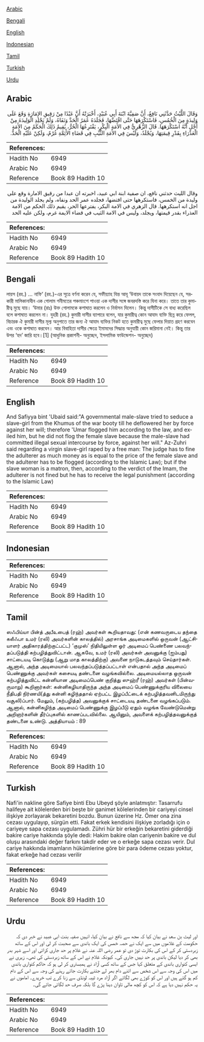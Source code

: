 [Arabic](#arabic)

[Bengali](#bengali)

[English](#english)

[Indonesian](#indonesian)

[Tamil](#tamil)

[Turkish](#turkish)

[Urdu](#urdu)

## Arabic


<div dir="rtl" lang="ar" style={{fontSize:'larger',backgroundColor:'#f8f9fa',padding:20}}>
وَقَالَ اللَّيْثُ حَدَّثَنِي نَافِعٌ، أَنَّ صَفِيَّةَ ابْنَةَ أَبِي عُبَيْدٍ، أَخْبَرَتْهُ أَنَّ عَبْدًا مِنْ رَقِيقِ الإِمَارَةِ وَقَعَ عَلَى وَلِيدَةٍ مِنَ الْخُمُسِ، فَاسْتَكْرَهَهَا حَتَّى افْتَضَّهَا، فَجَلَدَهُ عُمَرُ الْحَدَّ وَنَفَاهُ، وَلَمْ يَجْلِدِ الْوَلِيدَةَ مِنْ أَجْلِ أَنَّهُ اسْتَكْرَهَهَا‏.‏ قَالَ الزُّهْرِيُّ فِي الأَمَةِ الْبِكْرِ، يَفْتَرِعُهَا الْحُرُّ، يُقِيمُ ذَلِكَ الْحَكَمُ مِنَ الأَمَةِ الْعَذْرَاءِ بِقَدْرِ قِيمَتِهَا، وَيُجْلَدُ، وَلَيْسَ فِي الأَمَةِ الثَّيِّبِ فِي قَضَاءِ الأَئِمَّةِ غُرْمٌ، وَلَكِنْ عَلَيْهِ الْحَدُّ‏.‏
</div>
<div style={{backgroundColor:'#f8f9fa',padding:20, marginBottom: 10}}><table> <thead> <tr> <th>References:</th> <th></th> </tr> </thead> <tbody><tr><td>Hadith No</td><td>6949</td></tr><tr><td>Arabic No</td><td>6949</td></tr><tr><td>Reference</td><td>Book 89 Hadith 10</td></tr></tbody></table></div>


<div dir="rtl" lang="ar" style={{fontSize:'larger',backgroundColor:'#f8f9fa',padding:20}}>
وقال الليث حدثني نافع، ان صفية ابنة ابي عبيد، اخبرته ان عبدا من رقيق الامارة وقع على وليدة من الخمس، فاستكرهها حتى افتضها، فجلده عمر الحد ونفاه، ولم يجلد الوليدة من اجل انه استكرهها. قال الزهري في الامة البكر، يفترعها الحر، يقيم ذلك الحكم من الامة العذراء بقدر قيمتها، ويجلد، وليس في الامة الثيب في قضاء الايمة غرم، ولكن عليه الحد
</div>
<div style={{backgroundColor:'#f8f9fa',padding:20, marginBottom: 10}}><table> <thead> <tr> <th>References:</th> <th></th> </tr> </thead> <tbody><tr><td>Hadith No</td><td>6949</td></tr><tr><td>Arabic No</td><td>6949</td></tr><tr><td>Reference</td><td>Book 89 Hadith 10</td></tr></tbody></table></div>

## Bengali


<div dir="ltr" lang="bn" style={{fontSize:'larger',backgroundColor:'#f8f9fa',padding:20}}>
লায়স (রহ.) ... নাফি‘ (রহ.)-এর সূত্রে বর্ণনা করেন যে, সফীয়্যাহ বিন্ত আবূ ‘উবায়দ তাকে সংবাদ দিয়েছেন যে, সরকারী মালিকানাধীন এক গোলাম গনীমতের পঞ্চমাংশে পাওয়া এক দাসীর সঙ্গে জবরদস্তি করে যিনা করে। তাতে তার কুমারীত্ব মুছে যায়। ‘উমার (রাঃ) উক্ত গোলামকে কশাঘাত করলেন ও নির্বাসন দিলেন। কিন্তু দাসীটিকে সে বাধ্য করেছিল বলে কশাঘাত করলেন না। যুহরী (রহ.) কুমারী দাসীর ব্যাপারে বলেন, যার কুমারীত্ব কোন আযাদ ব্যক্তি ছিন্ন করে ফেলল, বিচারক ঐ কুমারী দাসীর মূল্য অনুপাতে তার জন্য ঐ আযাদ ব্যক্তির নিকট হতে কুমারীত্ব মুছে ফেলার দিয়াত গ্রহণ করবেন এবং ওকে কশাঘাত করবেন। আর বিবাহিতা দাসীর ক্ষেত্রে ইমামদের সিদ্ধান্ত অনুযায়ী কোন জরিমানা নেই। কিন্তু তার উপর ‘হদ’ জারি হবে।[1] (আধুনিক প্রকাশনী- অনুচ্ছেদ, ইসলামিক ফাউন্ডেশন- অনুচ্ছেদ)
</div>
<div style={{backgroundColor:'#f8f9fa',padding:20, marginBottom: 10}}><table> <thead> <tr> <th>References:</th> <th></th> </tr> </thead> <tbody><tr><td>Hadith No</td><td>6949</td></tr><tr><td>Arabic No</td><td>6949</td></tr><tr><td>Reference</td><td>Book 89 Hadith 10</td></tr></tbody></table></div>

## English


<div dir="ltr" lang="en" style={{fontSize:'larger',backgroundColor:'#f8f9fa',padding:20}}>
And Safiyya bint 'Ubaid said:"A governmental male-slave tried to seduce a slave-girl from the Khumus of the war booty till he deflowered her by force against her will; therefore 'Umar flogged him according to the law, and exiled him, but he did not flog the female slave because the male-slave had committed illegal sexual intercourse by force, against her will." Az-Zuhri said regarding a virgin slave-girl raped by a free man: The judge has to fine the adulterer as much money as is equal to the price of the female slave and the adulterer has to be flogged (according to the Islamic Law); but if the slave woman is a matron, then, according to the verdict of the Imam, the adulterer is not fined but he has to receive the legal punishment (according to the Islamic Law)
</div>
<div style={{backgroundColor:'#f8f9fa',padding:20, marginBottom: 10}}><table> <thead> <tr> <th>References:</th> <th></th> </tr> </thead> <tbody><tr><td>Hadith No</td><td>6949</td></tr><tr><td>Arabic No</td><td>6949</td></tr><tr><td>Reference</td><td>Book 89 Hadith 10</td></tr></tbody></table></div>

## Indonesian


<div dir="ltr" lang="id" style={{fontSize:'larger',backgroundColor:'#f8f9fa',padding:20}}>

</div>
<div style={{backgroundColor:'#f8f9fa',padding:20, marginBottom: 10}}><table> <thead> <tr> <th>References:</th> <th></th> </tr> </thead> <tbody><tr><td>Hadith No</td><td>6949</td></tr><tr><td>Arabic No</td><td>6949</td></tr><tr><td>Reference</td><td>Book 89 Hadith 10</td></tr></tbody></table></div>

## Tamil


<div dir="ltr" lang="ta" style={{fontSize:'larger',backgroundColor:'#f8f9fa',padding:20}}>
ஸஃபிய்யா பின்த் அபீஉபைத் (ரஹ்) அவர்கள் கூறியதாவது: (என் கணவருடைய தந்தை கலீஃபா உமர் (ரலி) அவர்களின் காலத்தில்) அரசாங்க அடிமைகளில் ஒருவன் (ஆட்சியாளர் அதிகாரத்திற்குட்பட்ட) ‘குமுஸ்’ நிதியிலுள்ள ஓர் அடிமைப் பெண்ணை பலவந்தப்படுத்தி கற்பழித்துவிட்டான். ஆகவே, உமர் (ரலி) அவர்கள் அவனுக்கு (ஐம்பது) சாட்டையடி கொடுத்து (ஆறு மாத காலத்திற்கு) அவனை நாடுகடத்தவும் செய்தார்கள். ஆனால், அந்த அடிமையால் பலவந்தப்படுத்தப்பட்டாள் என்பதால் அந்த அடிமைப் பெண்ணுக்கு அவர்கள் கசையடி தண்டனை வழங்கவில்லை. அடிமையல்லாத ஒருவன் கற்பழித்துவிட்ட கன்னியான அடிமைப்பெண் குறித்து ஸுஹ்ரீ (ரஹ்) அவர்கள் (பின்வருமாறு) கூறினார்கள்: கன்னிகழியாதிருந்த அந்த அடிமைப் பெண்ணுக்குரிய விலையை நீதிபதி நிர்ணயி(த்து கன்னி கழிந்ததால் ஏற்பட்ட இழப்பீட்டைக் கற்பழித்தவனிடமிருந்து வசூலி)ப்பார். மேலும், (கற்பழித்த) அவனுக்குக் சாட்டையடி தண்டனை வழங்கப்படும். ஆனால், கன்னிகழிந்த அடிமைப் பெண்ணுக்கு இழப்பீடு ஏதும் வழங்க வேண்டுமென்று அறிஞர்களின் தீர்ப்புகளில் காணப்படவில்லை. ஆயினும், அவளைக் கற்பழித்தவனுக்குத் தண்டனை உண்டு. அத்தியாயம் : 89
</div>
<div style={{backgroundColor:'#f8f9fa',padding:20, marginBottom: 10}}><table> <thead> <tr> <th>References:</th> <th></th> </tr> </thead> <tbody><tr><td>Hadith No</td><td>6949</td></tr><tr><td>Arabic No</td><td>6949</td></tr><tr><td>Reference</td><td>Book 89 Hadith 10</td></tr></tbody></table></div>

## Turkish


<div dir="ltr" lang="tr" style={{fontSize:'larger',backgroundColor:'#f8f9fa',padding:20}}>
Nafi'in nakline göre Safiye binti Ebu Ubeyd şöyle anlatmıştır: Tasarrufu halifeye ait kölelerden biri beşte bir ganimet kölelerinden bir cariyeyi cinsel ilişkiye zorlayarak bekaretini bozdu. Bunun üzerine Hz. Ömer ona zina cezası uygulayıp, sürgün etti. Fakat erkek kendisini ilişkiye zorladığı için o cariyeye sapa cezası uygulamadı. Zühri hür bir erkeğin bekaretini giderdiği bakire cariye hakkında şöyle dedi: Hakim bakire olan cariyenin bakire ve dul oluşu arasındaki değer farkını takdir eder ve o erkeğe sapa cezası verir. Dul cariye hakkında imamların hükümlerine göre bir para ödeme cezası yoktur, fakat erkeğe had cezası verilir
</div>
<div style={{backgroundColor:'#f8f9fa',padding:20, marginBottom: 10}}><table> <thead> <tr> <th>References:</th> <th></th> </tr> </thead> <tbody><tr><td>Hadith No</td><td>6949</td></tr><tr><td>Arabic No</td><td>6949</td></tr><tr><td>Reference</td><td>Book 89 Hadith 10</td></tr></tbody></table></div>

## Urdu


<div dir="rtl" lang="ur" style={{fontSize:'larger',backgroundColor:'#f8f9fa',padding:20}}>
اور لیث بن سعد نے بیان کیا کہ مجھ سے نافع نے بیان کیا، انہیں صفیہ بنت ابی عبید نے خبر دی کہ حکومت کے غلاموں میں سے ایک نے حصہ خمس کی ایک باندی سے صحبت کر لی اور اس کے ساتھ زبردستی کر کے اس کی بکارت توڑ دی تو عمر رضی اللہ عنہ نے غلام پر حد جاری کرائی اور اسے شہر بدر بھی کر دیا لیکن باندی پر حد نہیں جاری کی۔ کیونکہ غلام نے اس کے ساتھ زبردستی کی تھی۔ زہری نے ایسی کنواری باندی کے متعلق کہا جس کے ساتھ کسی آزاد نے ہمبستری کر لی ہو کہ حاکم کنواری باندی میں اس کی وجہ سے اس شخص سے اتنے دام بھر لے جتنے بکارت جاتے رہنے کی وجہ سے اس کے دام کم ہو گئے ہیں اور اس کو کوڑے بھی لگائے اگر آزاد مرد ثیبہ لونڈی سے زنا کرے تب خریدے۔ اماموں نے یہ حکم نہیں دیا ہے کہ اس کو کچھ مالی تاوان دینا پڑے گا بلکہ صرف حد لگائی جائے گی۔
</div>
<div style={{backgroundColor:'#f8f9fa',padding:20, marginBottom: 10}}><table> <thead> <tr> <th>References:</th> <th></th> </tr> </thead> <tbody><tr><td>Hadith No</td><td>6949</td></tr><tr><td>Arabic No</td><td>6949</td></tr><tr><td>Reference</td><td>Book 89 Hadith 10</td></tr></tbody></table></div>